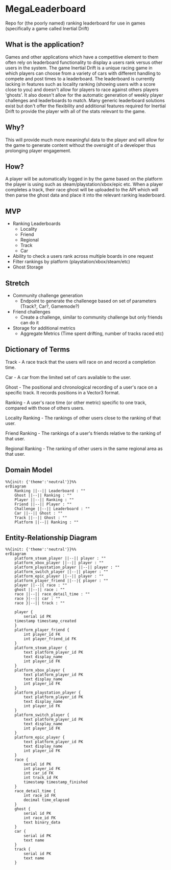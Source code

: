 # MegaLeaderboard

Repo for (the poorly named) ranking leaderboard for use in games (specifically a game called Inertial Drift)

## What is the application?

Games and other applications which have a competitive element to them often rely on leaderboard functionality to display a users rank versus other users in the system.
The game Inertial Drift is a unique racing game in which players can choose from a variety of cars with different handling to compete and post times to a leaderboard.
The leaderboard is currently lacking in features such as locality ranking (showing users with a score close to you) and doesn't allow for players to race against others players 'ghosts'.
It also doesn't allow for the automatic generation of weekly player challenges and leaderboards to match.
Many generic leaderboard solutions exist but don't offer the flexibility and additional features required for Inertial Drift to provide the player with all of the stats relevant to the game.
 
## Why?

This will provide much more meaningful data to the player and will allow for the game to generate content without the oversight of a developer thus prolonging player engagement.

## How?

A player will be automatically logged in by the game based on the platform the player is using such as steam/playstation/xbox/epic etc.
When a player completes a track, their race ghost will be uploaded to the API which will then parse the ghost data and place it into the relevant ranking leaderboard.

## MVP

- Ranking Leaderboards
  - Locality
  - Friend
  - Regional
  - Track
  - Car
- Ability to check a users rank across multiple boards in one request
- Filter rankings by platform (playstation/xbox/steam/etc)
- Ghost Storage

## Stretch

- Community challenge generation
	- Endpoint to generate the challenege based on set of parameters (Track?, Car?, Gamemode?)
- Friend challenges
	- Create a challenge, similar to community challenge but only friends can do it
- Storage for additional metrics
  - Aggregate Metrics (Time spent drifting, number of tracks raced etc)
  
## Dictionary of Terms
Track - A race track that the users will race on and record a completion time.

Car - A car from the limited set of cars available to the user.

Ghost - The positional and chronological recording of a user's race on a specific track. It records positions in a Vector3 format.

Ranking - A user's race time (or other metric) specific to one track, compared with those of others users.

Locality Ranking - The rankings of other users close to the ranking of that user.

Friend Ranking - The rankings of a user's friends relative to the ranking of that user.

Regional Ranking - The ranking of other users in the same regional area as that user.
  
## Domain Model
``` mermaid
%%{init: {'theme':'neutral'}}%%
erDiagram
    Ranking ||--|| Leaderboard : ""
    Ghost ||--|| Ranking : ""
    Player ||--|| Ranking : ""
    Friend ||--|| Player : ""
    Challenge ||--|| Leaderboard : ""
    Car ||--|| Ghost : ""
    Track ||--|| Ghost : ""
    Platform ||--|| Ranking : ""

```

## Entity-Relationship Diagram
``` mermaid
%%{init: {'theme':'neutral'}}%%
erDiagram
    platform_steam_player ||--|| player : ""
    platform_xbox_player ||--|| player : ""
    platform_playstation_player ||--|| player : ""
    platform_switch_player ||--|| player : ""
    platform_epic_player ||--|| player : ""
    platform_player_friend ||--|{ player : ""
    player ||--|{ race : ""
    ghost ||--|| race : ""
    race ||--|| race_detail_time : ""
    race }|--|| car : ""
    race }|--|| track : ""

    player {
        serial id PK
	timestamp timestamp_created
    }
    platform_player_friend {
        int player_id FK
        int player_friend_id FK
    }
    platform_steam_player {
        text platform_player_id PK
        text display_name
	    int player_id FK
    }
    platform_xbox_player {
        text platform_player_id PK
        text display_name
	    int player_id FK
    }
    platform_playstation_player {
        text platform_player_id PK
        text display_name
	    int player_id FK
    }
    platform_switch_player {
        text platform_player_id PK
        text display_name
	    int player_id FK
    }
    platform_epic_player {
        text platform_player_id PK
        text display_name
	    int player_id FK
    }
    race {
        serial id PK
        int player_id FK
        int car_id FK
        int track_id FK
        timestamp timestamp_finished
    }
    race_detail_time {
        int race_id FK
        decimal time_elapsed
    }
    ghost {
        serial id PK
        int race_id FK
        text binary_data
    }
    car {
        serial id PK
        text name
    }
    track {
        serial id PK
        text name
    }
```
